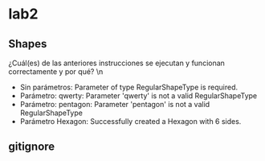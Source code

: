 # lab2

## Shapes

  ¿Cuál(es) de las anteriores instrucciones se ejecutan y funcionan correctamente y por qué? \n
  
  * Sin parámetros: Parameter of type RegularShapeType is required. 
  * Parámetro: qwerty: Parameter 'qwerty' is not a valid RegularShapeType
  * Parámetro: pentagon: Parameter 'pentagon' is not a valid RegularShapeType
  * Parámetro Hexagon: Successfully created a Hexagon with 6 sides.

## gitignore
  
